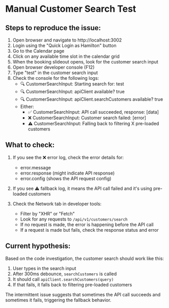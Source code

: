 # Manual Customer Search Test

## Steps to reproduce the issue:

1. Open browser and navigate to http://localhost:3002
2. Login using the "Quick Login as Hamilton" button
3. Go to the Calendar page
4. Click on any available time slot in the calendar grid
5. When the booking slideout opens, look for the customer search input
6. Open browser developer console (F12)
7. Type "test" in the customer search input
8. Check the console for the following logs:
   - 🔍 CustomerSearchInput: Starting search for: test
   - 🔍 CustomerSearchInput: apiClient available? true
   - 🔍 CustomerSearchInput: apiClient.searchCustomers available? true
   - Either:
     - ✅ CustomerSearchInput: API call succeeded, response: [data]
     - ❌ CustomerSearchInput: Customer search failed: [error]
     - ⚠️ CustomerSearchInput: Falling back to filtering X pre-loaded customers

## What to check:

1. If you see the ❌ error log, check the error details for:
   - error.message
   - error.response (might indicate API response)
   - error.config (shows the API request config)

2. If you see ⚠️ fallback log, it means the API call failed and it's using pre-loaded customers

3. Check the Network tab in developer tools:
   - Filter by "XHR" or "Fetch"
   - Look for any requests to `/api/v1/customers/search`
   - If no request is made, the error is happening before the API call
   - If a request is made but fails, check the response status and error

## Current hypothesis:

Based on the code investigation, the customer search should work like this:
1. User types in the search input
2. After 300ms debounce, `searchCustomers` is called
3. It should call `apiClient.searchCustomers(query)`
4. If that fails, it falls back to filtering pre-loaded customers

The intermittent issue suggests that sometimes the API call succeeds and sometimes it fails, triggering the fallback behavior.